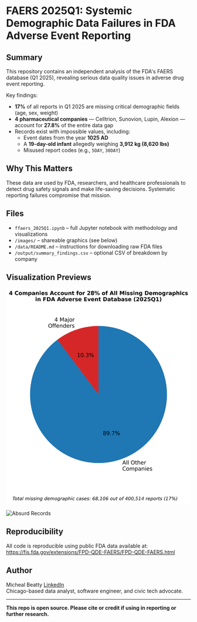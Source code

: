 
# FAERS 2025Q1: Systemic Demographic Data Failures in FDA Adverse Event Reporting

## Summary

This repository contains an independent analysis of the FDA's FAERS database (Q1 2025), revealing serious data quality issues in adverse drug event reporting. 

Key findings:
- **17%** of all reports in Q1 2025 are missing critical demographic fields (age, sex, weight)
- **4 pharmaceutical companies** — Celltrion, Sunovion, Lupin, Alexion — account for **27.8%** of the entire data gap
- Records exist with impossible values, including:
  - Event dates from the year **1025 AD**
  - A **19-day-old infant** allegedly weighing **3,912 kg (8,620 lbs)**
  - Misused report codes (e.g., `5DAY`, `30DAY`)

## Why This Matters

These data are used by FDA, researchers, and healthcare professionals to detect drug safety signals and make life-saving decisions. Systematic reporting failures compromise that mission.

## Files

- `ffaers_2025Q1.ipynb` – full Jupyter notebook with methodology and visualizations
- `/images/` – shareable graphics (see below)
- `/data/README.md` – instructions for downloading raw FDA files
- `/output/summary_findings.csv` – optional CSV of breakdown by company

## Visualization Previews

![Pie Chart: 4 Companies](images/missing_data_pie.png)

![Absurd Records](images/absurd_cases_table.png)

## Reproducibility

All code is reproducible using public FDA data available at:  
https://fis.fda.gov/extensions/FPD-QDE-FAERS/FPD-QDE-FAERS.html

## Author

Micheal Beatty [LinkedIn](https://linkedin.com/in/mwbeatty)  
Chicago-based data analyst, software engineer, and civic tech advocate.

---

**This repo is open source. Please cite or credit if using in reporting or further research.**

